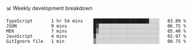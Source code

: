 📊 Weekly development breakdown
<!--START_SECTION:waka-->
```text
TypeScript       1 hr 54 mins    █████████████████████░░░░   83.89 % 
JSON             9 mins          █▓░░░░░░░░░░░░░░░░░░░░░░░   06.75 % 
MDX              7 mins          █▒░░░░░░░░░░░░░░░░░░░░░░░   05.40 % 
JavaScript       4 mins          ▓░░░░░░░░░░░░░░░░░░░░░░░░   02.97 % 
GitIgnore file   1 min           ▒░░░░░░░░░░░░░░░░░░░░░░░░   00.75 % 
```
<!--END_SECTION:waka-->
